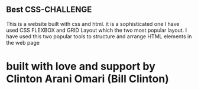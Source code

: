 ## Best CSS-CHALLENGE

This is a website built with css and html. it is a sophisticated one
I have used CSS FLEXBOX and GRID Layout which the two most popular
layout. I have used this two popular tools to structure and arrange HTML elements 
in the web page

# built with love and support by Clinton Arani Omari (Bill Clinton)